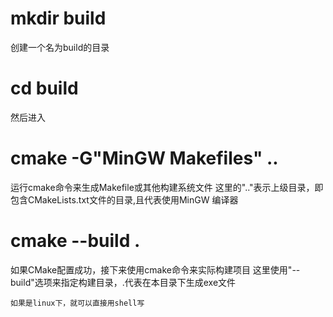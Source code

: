 

# mkdir build
创建一个名为build的目录
# cd build
然后进入

# cmake -G"MinGW Makefiles" ..
运行cmake命令来生成Makefile或其他构建系统文件
这里的".."表示上级目录，即包含CMakeLists.txt文件的目录,且代表使用MinGW 编译器


# cmake --build .
如果CMake配置成功，接下来使用cmake命令来实际构建项目
这里使用"--build"选项来指定构建目录，.代表在本目录下生成exe文件

    如果是linux下，就可以直接用shell写